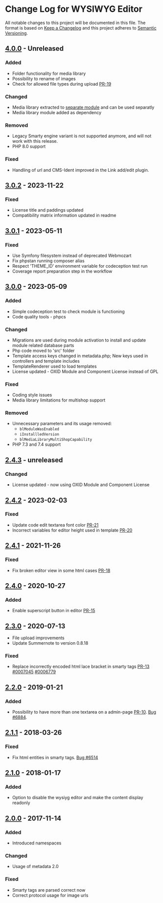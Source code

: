 # Change Log for WYSIWYG Editor

All notable changes to this project will be documented in this file.
The format is based on [Keep a Changelog](http://keepachangelog.com/)
and this project adheres to [Semantic Versioning](http://semver.org/).

## [4.0.0] - Unreleased

### Added
- Folder functionality for media library
- Possibility to rename of images
- Check for allowed file types during upload [PR-19](https://github.com/OXID-eSales/ddoe-wysiwyg-editor-module/pull/19)

### Changed
- Media library extracted to [separate module](https://github.com/OXID-eSales/media-library-module) and can be used separatly
- Media library module added as dependency

### Removed
- Legacy Smarty engine variant is not supported anymore, and will not work with this release.
- PHP 8.0 support

### Fixed
- Handling of url and CMS-Ident improved in the Link add/edit plugin.

## [3.0.2] - 2023-11-22

### Fixed
- License title and paddings updated
- Compatibility matrix information updated in readme 

## [3.0.1] - 2023-05-11

### Fixed
- Use Symfony filesystem instead of deprecated Webmozart
- Fix phpstan running composer alias
- Respect 'THEME_ID' environment variable for codeception test run
- Coverage report preparation step in the workflow

## [3.0.0] - 2023-05-09

### Added
- Simple codeception test to check module is functioning
- Code quality tools - phpcs

### Changed
- Migrations are used during module activation to install and update module related database parts
- Php code moved to 'src' folder
- Template access keys changed in metadata.php; New keys used in controllers and template includes
- TemplateRenderer used to load templates
- License updated - OXID Module and Component License instead of GPL

### Fixed
- Coding style issues
- Media library limitations for multishop support

### Removed
- Unnecessary parameters and its usage removed:
  - `blModuleWasEnabled`
  - `iInstallledVersion`
  - `blMediaLibraryMultiShopCapability`
- PHP 7.3 and 7.4 support

## [2.4.3] - unreleased

### Changed
- License updated - now using OXID Module and Component License

## [2.4.2] - 2023-02-03

### Fixed
- Update code edit textarea font color [PR-21](https://github.com/OXID-eSales/ddoe-wysiwyg-editor-module/pull/21)
- Incorrect variables for editor height used in template [PR-20](https://github.com/OXID-eSales/ddoe-wysiwyg-editor-module/pull/20)

## [2.4.1] - 2021-11-26

### Fixed
- Fix broken editor view in some html cases [PR-18](https://github.com/OXID-eSales/ddoe-wysiwyg-editor-module/pull/18)

## [2.4.0] - 2020-10-27

### Added
- Enable superscript button in editor [PR-15](https://github.com/OXID-eSales/ddoe-wysiwyg-editor-module/pull/15)

## [2.3.0] - 2020-07-13
- File upload improvements
- Update Summernote to version 0.8.18

### Fixed
- Replace incorrectly encoded html lace bracket in smarty tags [PR-13](https://github.com/OXID-eSales/ddoe-wysiwyg-editor-module/pull/13) [#0007045](https://bugs.oxid-esales.com/view.php?id=7045) [#0006779](https://bugs.oxid-esales.com/view.php?id=6779)

## [2.2.0] - 2019-01-21

### Added
- Possibility to have more than one textarea on a admin-page [PR-10](https://github.com/OXID-eSales/ddoe-wysiwyg-editor-module/pull/10). [Bug #6884](https://bugs.oxid-esales.com/view.php?id=6884).

## [2.1.1] - 2018-03-26

### Fixed
- Fix html entities in smarty tags. [Bug #6514](https://bugs.oxid-esales.com/view.php?id=6514)

## [2.1.0] - 2018-01-17

### Added
- Option to disable the wysiyg editor and make the content display readonly 

## [2.0.0] - 2017-11-14

### Added
- Introduced namespaces

### Changed
- Usage of metadata 2.0

### Fixed
- Smarty tags are parsed correct now
- Correct protocol usage for image urls

[4.0.0]: https://github.com/OXID-eSales/ddoe-wysiwyg-editor-module/compare/v3.0.1...b-7.1.x
[3.0.2]: https://github.com/OXID-eSales/ddoe-wysiwyg-editor-module/compare/v3.0.1...v3.0.2
[3.0.1]: https://github.com/OXID-eSales/ddoe-wysiwyg-editor-module/compare/v3.0.0...v3.0.1
[3.0.0]: https://github.com/OXID-eSales/ddoe-wysiwyg-editor-module/compare/v2.4.2...v3.0.0
[2.4.3]: https://github.com/OXID-eSales/ddoe-wysiwyg-editor-module/compare/v2.4.2...b-2.x
[2.4.2]: https://github.com/OXID-eSales/ddoe-wysiwyg-editor-module/compare/v2.4.1...v2.4.2
[2.4.1]: https://github.com/OXID-eSales/ddoe-wysiwyg-editor-module/compare/v2.4.0...v2.4.1
[2.4.0]: https://github.com/OXID-eSales/ddoe-wysiwyg-editor-module/compare/v2.3.0...v2.4.0
[2.3.0]: https://github.com/OXID-eSales/ddoe-wysiwyg-editor-module/compare/v2.2.0...v2.3.0
[2.2.0]: https://github.com/OXID-eSales/ddoe-wysiwyg-editor-module/compare/v2.1.1...v2.2.0
[2.1.1]: https://github.com/OXID-eSales/ddoe-wysiwyg-editor-module/compare/v2.1.0...v2.1.1
[2.1.0]: https://github.com/OXID-eSales/ddoe-wysiwyg-editor-module/compare/v2.0.0...v2.1.0
[2.0.0]: https://github.com/OXID-eSales/ddoe-wysiwyg-editor-module/tree/v2.0.0
